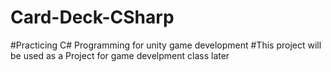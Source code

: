 # Card-Deck-CSharp

#Practicing C# Programming for unity game development
#This project will be used as a Project for game develpment class later

